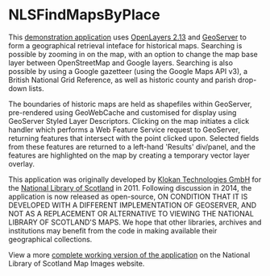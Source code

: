 NLSFindMapsByPlace
==================

This <a href="http://htmlpreview.github.io/?https://github.com/NationalLibraryOfScotland/NLSFindMapsByPlace/index.html">demonstration application</a> uses <a href="http://dev.openlayers.org/releases/OpenLayers-2.13.1/">OpenLayers 2.13</a> and <a href="http://geoserver.org/">GeoServer</a> to form a geographical retrieval inteface for historical maps. Searching is possible by zooming in on the map, with an option to change the map base layer between OpenStreetMap and Google layers. Searching is also possible by using a Google gazetteer (using the Google Maps API v3), a British National Grid Reference, as well as historic county and parish drop-down lists. 

The boundaries of historic maps are held as shapefiles within GeoServer, pre-rendered using GeoWebCache and customised for display using GeoServer Styled Layer Descriptors. Clicking on the map initiates a click handler which performs a Web Feature Service request to GeoServer, returning features that intersect with the point clicked upon. Selected fields from these features are returned to a left-hand 'Results' div/panel, and the features are highlighted on the map by creating a temporary vector layer overlay.

This application was originally developed by <a href="http://www.klokantech.com/">Klokan Technologies GmbH</a> for the <a href="http://www.nls.uk">National Library of Scotland<a> in 2011. Following discussion in 2014, the application is now released as open-source, ON CONDITION THAT IT IS DEVELOPED WITH A DIFFERENT IMPLEMENTATION OF GEOSERVER, AND NOT AS A REPLACEMENT OR ALTERNATIVE TO VIEWING THE NATIONAL LIBRARY OF SCOTLAND'S MAPS. We hope that other libraries, archives and institutions may benefit from the code in making available their geographical collections.

View a more <a href="http://maps.nls.uk/geo/find/">complete working version of the application</a> on the National Library of Scotland Map Images website.
